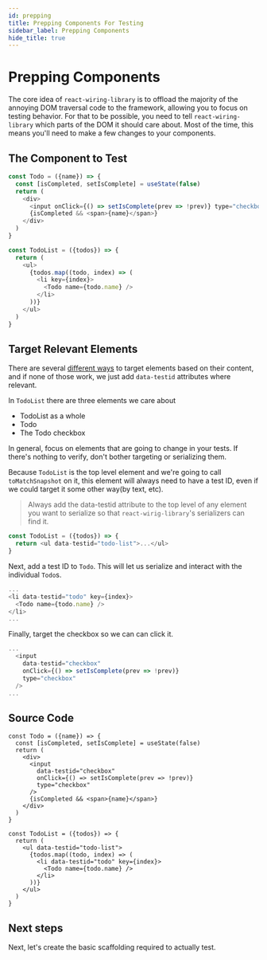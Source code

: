 ```yaml
---
id: prepping
title: Prepping Components For Testing
sidebar_label: Prepping Components
hide_title: true
---
```


# Prepping Components

The core idea of `react-wiring-library` is to offload the majority of the
annoying DOM traversal code to the framework, allowing you to focus on testing
behavior. For that to be possible, you need to tell `react-wiring-library` which
parts of the DOM it should care about. Most of the time, this means you'll need
to make a few changes to your components.

## The Component to Test

```javascript
const Todo = ({name}) => {
  const [isCompleted, setIsComplete] = useState(false)
  return (
    <div>
      <input onClick={() => setIsComplete(prev => !prev)} type="checkbox" />
      {isCompleted && <span>{name}</span>}
    </div>
  )
}

const TodoList = ({todos}) => {
  return (
    <ul>
      {todos.map((todo, index) => (
        <li key={index}>
          <Todo name={todo.name} />
        </li>
      ))}
    </ul>
  )
}
```

## Target Relevant Elements

There are several
[different ways](https://testing-library.com/docs/dom-testing-library/api-queries#queries)
to target elements based on their content, and if none of those work, we just
add `data-testid` attributes where relevant.

In `TodoList` there are three elements we care about

- TodoList as a whole
- Todo
- The Todo checkbox

In general, focus on elements that are going to change in your tests. If there's
nothing to verify, don't bother targeting or serializing them.

Because `TodoList` is the top level element and we're going to call
`toMatchSnapshot` on it, this element will always need to have a test ID, even
if we could target it some other way(by text, etc).

> Always add the data-testid attribute to the top level of any element you want
> to serialize so that `react-wirig-library`'s serializers can find it.

```javascript
const TodoList = ({todos}) => {
  return <ul data-testid="todo-list">...</ul>
}
```

Next, add a test ID to `Todo`. This will let us serialize and interact with the
individual `Todo`s.

```javascript
...
<li data-testid="todo" key={index}>
  <Todo name={todo.name} />
</li>
...
```

Finally, target the checkbox so we can can click it.

```javascript
...
  <input
    data-testid="checkbox"
    onClick={() => setIsComplete(prev => !prev)}
    type="checkbox"
  />
...
```

## Source Code

```
const Todo = ({name}) => {
  const [isCompleted, setIsComplete] = useState(false)
  return (
    <div>
      <input
        data-testid="checkbox"
        onClick={() => setIsComplete(prev => !prev)}
        type="checkbox"
      />
      {isCompleted && <span>{name}</span>}
    </div>
  )
}

const TodoList = ({todos}) => {
  return (
    <ul data-testid="todo-list">
      {todos.map((todo, index) => (
        <li data-testid="todo" key={index}>
          <Todo name={todo.name} />
        </li>
      ))}
    </ul>
  )
}
```

## Next steps

Next, let's create the basic scaffolding required to actually test.

